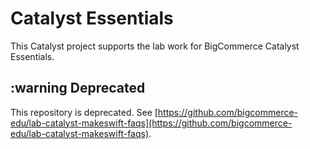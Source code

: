 # Catalyst Essentials

This Catalyst project supports the lab work for BigCommerce Catalyst Essentials.

## :warning Deprecated

This repository is deprecated. See [https://github.com/bigcommerce-edu/lab-catalyst-makeswift-faqs](https://github.com/bigcommerce-edu/lab-catalyst-makeswift-faqs).
